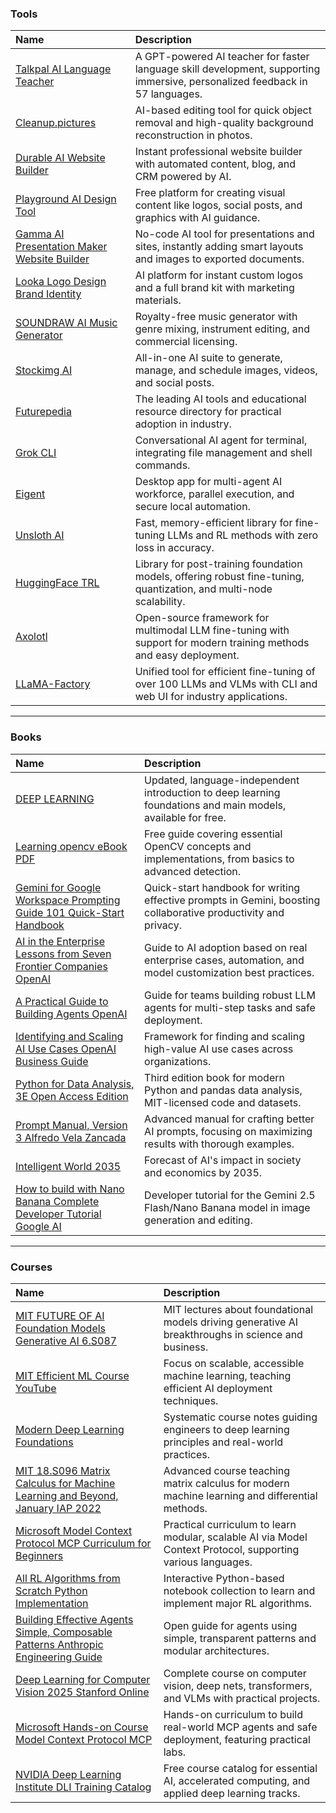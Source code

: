 

### Tools

| Name | Description |
| :-- | :-- |
| [Talkpal AI Language Teacher](https://talkpal.ai) | A GPT-powered AI teacher for faster language skill development, supporting immersive, personalized feedback in 57 languages. |
| [Cleanup.pictures](https://cleanup.pictures) | AI-based editing tool for quick object removal and high-quality background reconstruction in photos. |
| [Durable AI Website Builder](https://durable.co) | Instant professional website builder with automated content, blog, and CRM powered by AI. |
| [Playground AI Design Tool](https://playground.com) | Free platform for creating visual content like logos, social posts, and graphics with AI guidance. |
| [Gamma AI Presentation Maker Website Builder](https://gamma.app) | No-code AI tool for presentations and sites, instantly adding smart layouts and images to exported documents. |
| [Looka Logo Design Brand Identity](https://looka.com) | AI platform for instant custom logos and a full brand kit with marketing materials. |
| [SOUNDRAW AI Music Generator](https://soundraw.io) | Royalty-free music generator with genre mixing, instrument editing, and commercial licensing. |
| [Stockimg AI](https://stockimg.ai) | All-in-one AI suite to generate, manage, and schedule images, videos, and social posts. |
| [Futurepedia](https://www.futurepedia.io) | The leading AI tools and educational resource directory for practical adoption in industry. |
| [Grok CLI](https://github.comsuperagent-aigrok-cli) | Conversational AI agent for terminal, integrating file management and shell commands. |
| [Eigent](https://github.comeigent-aieigent) | Desktop app for multi-agent AI workforce, parallel execution, and secure local automation. |
| [Unsloth AI](https://github.comunslothaiunsloth) | Fast, memory-efficient library for fine-tuning LLMs and RL methods with zero loss in accuracy. |
| [HuggingFace TRL](https://github.comhuggingfacetrl) | Library for post-training foundation models, offering robust fine-tuning, quantization, and multi-node scalability. |
| [Axolotl](https://github.comaxolotl-ai-cloudaxolotl) | Open-source framework for multimodal LLM fine-tuning with support for modern training methods and easy deployment. |
| [LLaMA-Factory](https://github.comhiyougaLLaMA-Factory) | Unified tool for efficient fine-tuning of over 100 LLMs and VLMs with CLI and web UI for industry applications. |


***

### Books

| Name | Description |
| :-- | :-- |
| [DEEP LEARNING](https://www.uhu.espublicaciones?qlibroscode1252) | Updated, language-independent introduction to deep learning foundations and main models, available for free. |
| [Learning opencv eBook PDF](httpriptutorial.comebookopencv) | Free guide covering essential OpenCV concepts and implementations, from basics to advanced detection. |
| [Gemini for Google Workspace Prompting Guide 101 Quick-Start Handbook](https://services.google.comfhfilesmiscgemini-for-google-workspace-prompting-guide-101.pdf) | Quick-start handbook for writing effective prompts in Gemini, boosting collaborative productivity and privacy. |
| [AI in the Enterprise Lessons from Seven Frontier Companies OpenAI](https://cdn.openai.combusiness-guides-and-resourcesai-in-the-enterprise.pdf) | Guide to AI adoption based on real enterprise cases, automation, and model customization best practices. |
| [A Practical Guide to Building Agents OpenAI](https://cdn.openai.combusiness-guides-and-resourcesa-practical-guide-to-building-agents.pdf) | Guide for teams building robust LLM agents for multi-step tasks and safe deployment. |
| [Identifying and Scaling AI Use Cases OpenAI Business Guide](https://cdn.openai.combusiness-guides-and-resourcesidentifying-and-scaling-ai-use-cases.pdf) | Framework for finding and scaling high-value AI use cases across organizations. |
| [Python for Data Analysis, 3E Open Access Edition](https://wesmckinney.combook) | Third edition book for modern Python and pandas data analysis, MIT-licensed code and datasets. |
| [Prompt Manual, Version 3 Alfredo Vela Zancada](https://www.linkedin.compostsalfredovelamanual-del-prompt-versiC3B3n-3-activity-7377224206230511617-rj5s?utmsourceshareutmmediummemberdesktoprcmACoAAADvoYgBR6OaUkic3fcx6maIpbJDW9ElVf0) | Advanced manual for crafting better AI prompts, focusing on maximizing results with thorough examples. |
| [Intelligent World 2035](https://www.huawei.comengiv) | Forecast of AI's impact in society and economics by 2035. |
| [How to build with Nano Banana Complete Developer Tutorial Google AI](https://dev.togoogleaihow-to-build-with-nano-banana-complete-developer-tutorial-646) | Developer tutorial for the Gemini 2.5 Flash/Nano Banana model in image generation and editing. |


***

### Courses

| Name | Description |
| :-- | :-- |
| [MIT FUTURE OF AI Foundation Models Generative AI 6.S087](https://www.futureofai.mit.edu) | MIT lectures about foundational models driving generative AI breakthroughs in science and business. |
| [MIT Efficient ML Course YouTube](https://www.youtube.complaylist?listPL80kAHvQbh-pT4lCkDT53zT8DKmhE0idB) | Focus on scalable, accessible machine learning, teaching efficient AI deployment techniques. |
| [Modern Deep Learning Foundations](https://www.researchgate.netpublication395663230ModernDeepLearningFoundations) | Systematic course notes guiding engineers to deep learning principles and real-world practices. |
| [MIT 18.S096 Matrix Calculus for Machine Learning and Beyond, January IAP 2022](https://dspace.mit.eduhandle1721.1155680) | Advanced course teaching matrix calculus for modern machine learning and differential methods. |
| [Microsoft Model Context Protocol MCP Curriculum for Beginners](https://github.commicrosoftmcp-for-beginners) | Practical curriculum to learn modular, scalable AI via Model Context Protocol, supporting various languages. |
| [All RL Algorithms from Scratch Python Implementation](https://github.comFareedKhan-devall-rl-algorithms) | Interactive Python-based notebook collection to learn and implement major RL algorithms. |
| [Building Effective Agents Simple, Composable Patterns Anthropic Engineering Guide](https://www.anthropic.comengineeringbuilding-effective-agents) | Open guide for agents using simple, transparent patterns and modular architectures. |
| [Deep Learning for Computer Vision 2025 Stanford Online](https://www.youtube.complaylist?listPLoROMvodv4rOmsNzYBMe0gJY2XS8AQg16) | Complete course on computer vision, deep nets, transformers, and VLMs with practical projects. |
| [Microsoft Hands-on Course Model Context Protocol MCP](https://www.youtube.complaylist?listPLlrxD0HtieHjYfVUpGl-ai7D6FRBjV-d) | Hands-on curriculum to build real-world MCP agents and safe deployment, featuring practical labs. |
| [NVIDIA Deep Learning Institute DLI Training Catalog](https://www.nvidia.comen-ustrainingfind-training?FreeCoursesFree) | Free course catalog for essential AI, accelerated computing, and applied deep learning tracks. |

